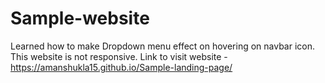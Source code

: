 # Sample-website
Learned how to make Dropdown menu effect on hovering on navbar icon. 
This website is not responsive.
Link to visit website - https://amanshukla15.github.io/Sample-landing-page/

